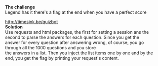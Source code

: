 **The challenge**</br>
Legend has it there's a flag at the end when you have a perfect score

http://timesink.be/quizbot</br>
**Solution**</br>
Use requests and html packages, the first for setting a session ans the second to parse the answers for each question. Since you get the</br> answer for every question after answering wrong, of course, you go through all the 1000 questions and you store </br>
the answers in a list. Then you inject the list items one by one and by the end, you get the flag by printing your request's content.
